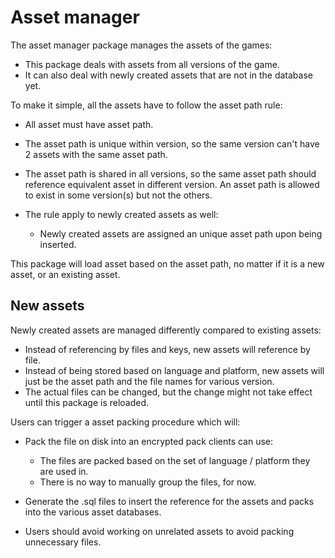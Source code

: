 # Asset manager
The asset manager package manages the assets of the games:

- This package deals with assets from all versions of the game.
- It can also deal with newly created assets that are not in the database yet.

To make it simple, all the assets have to follow the asset path rule:

  - All asset must have asset path.
  - The asset path is unique within version, so the same version can't have 2 assets with the same asset path.
  - The asset path is shared in all versions, so the same asset path should reference equivalent asset in different version. An asset path is allowed to exist in some version(s) but not the others.
  - The rule apply to newly created assets as well:

    - Newly created assets are assigned an unique asset path upon being inserted.

This package will load asset based on the asset path, no matter if it is a new asset, or an existing asset.

## New assets
Newly created assets are managed differently compared to existing assets:

- Instead of referencing by files and keys, new assets will reference by file.
- Instead of being stored based on language and platform, new assets will just be the asset path and the file names for various version.
- The actual files can be changed, but the change might not take effect until this package is reloaded.

Users can trigger a asset packing procedure which will:

- Pack the file on disk into an encrypted pack clients can use:
  
  - The files are packed based on the set of language / platform they are used in.
  - There is no way to manually group the files, for now.
- Generate the .sql files to insert the reference for the assets and packs into the various asset databases.
- Users should avoid working on unrelated assets to avoid packing unnecessary files. 